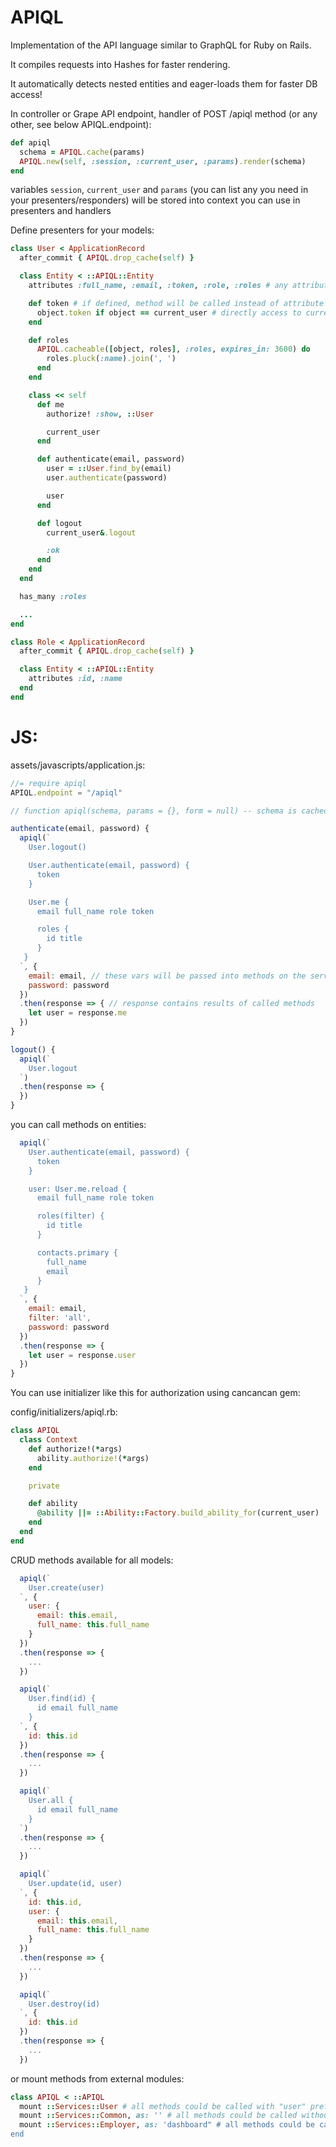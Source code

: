 # APIQL

Implementation of the API language similar to GraphQL for Ruby on Rails.

It compiles requests into Hashes for faster rendering.

It automatically detects nested entities and eager-loads them for faster DB access!

In controller or Grape API endpoint, handler of POST /apiql method (or any other, see below APIQL.endpoint):

```ruby
def apiql
  schema = APIQL.cache(params)
  APIQL.new(self, :session, :current_user, :params).render(schema)
end

```
variables `session`, `current_user` and `params` (you can list any you need in your presenters/responders) will be stored into context you can use in presenters and handlers

Define presenters for your models:

```ruby
class User < ApplicationRecord
  after_commit { APIQL.drop_cache(self) }

  class Entity < ::APIQL::Entity
    attributes :full_name, :email, :token, :role, :roles # any attributes, methods or associations

    def token # if defined, method will be called instead of attribute
      object.token if object == current_user # directly access to current_user from context
    end

    def roles
      APIQL.cacheable([object, roles], :roles, expires_in: 3600) do
        roles.pluck(:name).join(', ')
      end
    end

    class << self
      def me
        authorize! :show, ::User

        current_user
      end

      def authenticate(email, password)
        user = ::User.find_by(email)
        user.authenticate(password)

        user
      end

      def logout
        current_user&.logout

        :ok
      end
    end
  end

  has_many :roles

  ...
end

class Role < ApplicationRecord
  after_commit { APIQL.drop_cache(self) }

  class Entity < ::APIQL::Entity
    attributes :id, :name
  end
end

```
# JS:

assets/javascripts/application.js:

```javascript
//= require apiql
APIQL.endpoint = "/apiql"
```

```javascript
// function apiql(schema, params = {}, form = null) -- schema is cached, so entire request is passed only for first time, later - short hashes only

authenticate(email, password) {
  apiql(`
    User.logout()

    User.authenticate(email, password) {
      token
    }

    User.me {
      email full_name role token

      roles {
        id title
      }
   }
  `, {
    email: email, // these vars will be passed into methods on the server side
    password: password
  })
  .then(response => { // response contains results of called methods
    let user = response.me
  })
}

logout() {
  apiql(`
    User.logout
  `)
  .then(response => {
  })
}

```

you can call methods on entities:

```javascript
  apiql(`
    User.authenticate(email, password) {
      token
    }

    user: User.me.reload {
      email full_name role token

      roles(filter) {
        id title
      }

      contacts.primary {
        full_name
        email
      }
   }
  `, {
    email: email,
    filter: 'all',
    password: password
  })
  .then(response => {
    let user = response.user
  })
}
```

You can use initializer like this for authorization using cancancan gem:

config/initializers/apiql.rb:

```ruby
class APIQL
  class Context
    def authorize!(*args)
      ability.authorize!(*args)
    end

    private

    def ability
      @ability ||= ::Ability::Factory.build_ability_for(current_user)
    end
  end
end
```

CRUD methods available for all models:

```js
  apiql(`
    User.create(user)
  `, {
    user: {
      email: this.email,
      full_name: this.full_name
    }
  })
  .then(response => {
    ...
  })

  apiql(`
    User.find(id) {
      id email full_name
    }
  `, {
    id: this.id
  })
  .then(response => {
    ...
  })

  apiql(`
    User.all {
      id email full_name
    }
  `)
  .then(response => {
    ...
  })

  apiql(`
    User.update(id, user)
  `, {
    id: this.id,
    user: {
      email: this.email,
      full_name: this.full_name
    }
  })
  .then(response => {
    ...
  })

  apiql(`
    User.destroy(id)
  `, {
    id: this.id
  })
  .then(response => {
    ...
  })
```

or mount methods from external modules:

```ruby
class APIQL < ::APIQL
  mount ::Services::User # all methods could be called with "user" prefix like "user.logout()"
  mount ::Services::Common, as: '' # all methods could be called without prefixes
  mount ::Services::Employer, as: 'dashboard" # all methods could be called with specified prefix
end
```
